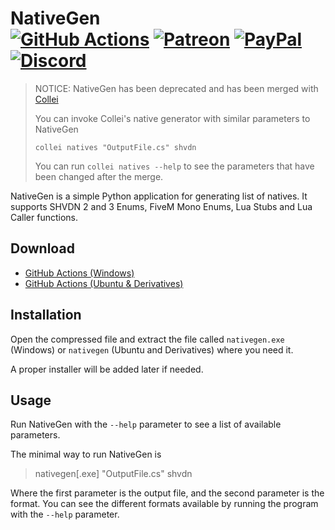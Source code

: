 # NativeGen<br>[![GitHub Actions][actions-img]][actions-url] [![Patreon][patreon-img]][patreon-url] [![PayPal][paypal-img]][paypal-url] [![Discord][discord-img]][discord-url]

> NOTICE: NativeGen has been deprecated and has been merged with [Collei](https://github.com/justalemon/Collei)
> 
> You can invoke Collei's native generator with similar parameters to NativeGen
> ```
> collei natives "OutputFile.cs" shvdn
> ```
> 
> You can run `collei natives --help` to see the parameters that have been changed after the merge.

NativeGen is a simple Python application for generating list of natives. It supports SHVDN 2 and 3 Enums, FiveM Mono Enums, Lua Stubs and Lua Caller functions.

## Download

* [GitHub Actions (Windows)](https://nightly.link/justalemon/NativeGen/workflows/main/master/NativeGen-Windows.zip)
* [GitHub Actions (Ubuntu & Derivatives)](https://nightly.link/justalemon/NativeGen/workflows/main/master/NativeGen-Ubuntu.zip)

## Installation

Open the compressed file and extract the file called `nativegen.exe` (Windows) or `nativegen` (Ubuntu and Derivatives) where you need it.

A proper installer will be added later if needed.

## Usage

Run NativeGen with the `--help` parameter to see a list of available parameters.

The minimal way to run NativeGen is

> nativegen[.exe] "OutputFile.cs" shvdn

Where the first parameter is the output file, and the second parameter is the format. You can see the different formats available by running the program with the `--help` parameter.

[actions-img]: https://img.shields.io/github/actions/workflow/status/justalemon/NativeGen/main.yml?branch=master&label=actions
[actions-url]: https://github.com/justalemon/NativeGen/actions
[patreon-img]: https://img.shields.io/badge/support-patreon-FF424D.svg
[patreon-url]: https://www.patreon.com/lemonchan
[paypal-img]: https://img.shields.io/badge/support-paypal-0079C1.svg
[paypal-url]: https://paypal.me/justalemon
[discord-img]: https://img.shields.io/badge/discord-join-7289DA.svg
[discord-url]: https://discord.gg/Cf6sspj
